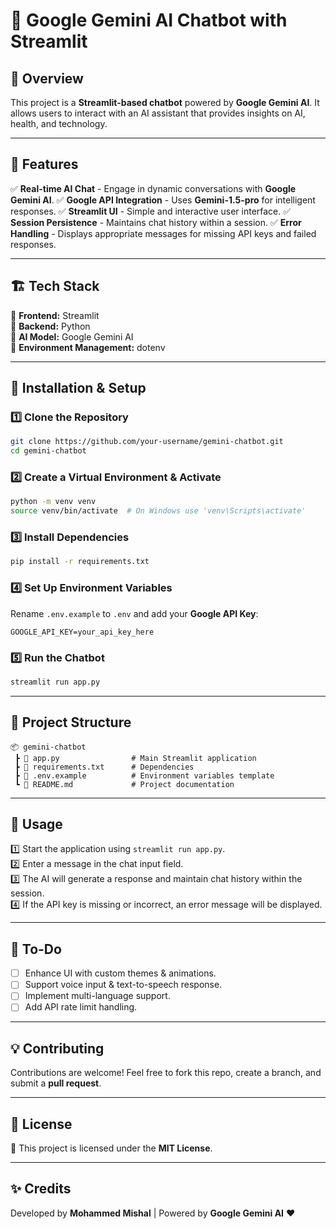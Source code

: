 # 🤖 Google Gemini AI Chatbot with Streamlit

## 🚀 Overview
This project is a **Streamlit-based chatbot** powered by **Google Gemini AI**. It allows users to interact with an AI assistant that provides insights on AI, health, and technology.

---

## 🎯 Features
✅ **Real-time AI Chat** - Engage in dynamic conversations with **Google Gemini AI**.
✅ **Google API Integration** - Uses **Gemini-1.5-pro** for intelligent responses.
✅ **Streamlit UI** - Simple and interactive user interface.
✅ **Session Persistence** - Maintains chat history within a session.
✅ **Error Handling** - Displays appropriate messages for missing API keys and failed responses.

---

## 🏗️ Tech Stack
🔹 **Frontend:** Streamlit  
🔹 **Backend:** Python  
🔹 **AI Model:** Google Gemini AI  
🔹 **Environment Management:** dotenv

---

## 🔧 Installation & Setup

### 1️⃣ Clone the Repository
```bash
git clone https://github.com/your-username/gemini-chatbot.git
cd gemini-chatbot
```

### 2️⃣ Create a Virtual Environment & Activate
```bash
python -m venv venv
source venv/bin/activate  # On Windows use 'venv\Scripts\activate'
```

### 3️⃣ Install Dependencies
```bash
pip install -r requirements.txt
```

### 4️⃣ Set Up Environment Variables
Rename `.env.example` to `.env` and add your **Google API Key**:
```
GOOGLE_API_KEY=your_api_key_here
```

### 5️⃣ Run the Chatbot
```bash
streamlit run app.py
```

---

## 📂 Project Structure
```
📦 gemini-chatbot
 ┣ 📜 app.py                # Main Streamlit application
 ┣ 📜 requirements.txt      # Dependencies
 ┣ 📜 .env.example          # Environment variables template
 ┗ 📜 README.md             # Project documentation
```

---

## 🚀 Usage
1️⃣ Start the application using `streamlit run app.py`.  
2️⃣ Enter a message in the chat input field.  
3️⃣ The AI will generate a response and maintain chat history within the session.  
4️⃣ If the API key is missing or incorrect, an error message will be displayed.

---

## 📌 To-Do
- [ ] Enhance UI with custom themes & animations.
- [ ] Support voice input & text-to-speech response.
- [ ] Implement multi-language support.
- [ ] Add API rate limit handling.

---

## 💡 Contributing
Contributions are welcome! Feel free to fork this repo, create a branch, and submit a **pull request**.

---

## 📜 License
📜 This project is licensed under the **MIT License**.

---

## ✨ Credits
Developed by **Mohammed Mishal** | Powered by **Google Gemini AI** ❤️

